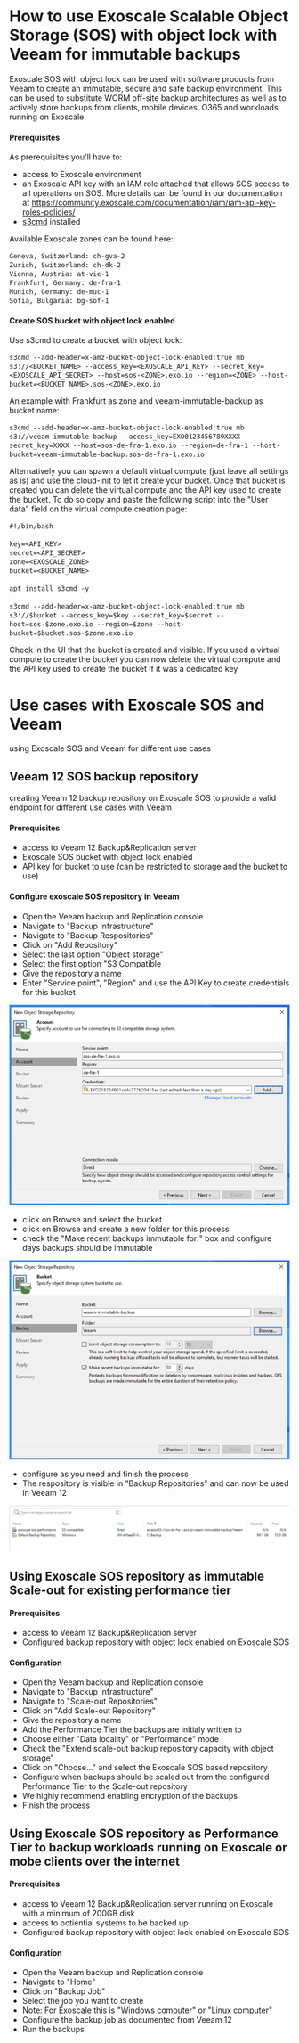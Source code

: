 # How to use Exoscale Scalable Object Storage (SOS) with object lock with Veeam for immutable backups

Exoscale SOS with object lock can be used with software products from Veeam to create an immutable, secure and safe backup environment. This can be used to substitute WORM off-site backup architectures as well as to actively store backups from clients, mobile devices, O365 and workloads running on Exoscale.

#### Prerequisites
As prerequisites you'll have to:
* access to Exoscale environment
* an Exoscale API key with an IAM role attached that allows SOS access to all operations on SOS. More details can be found in our documentation at https://community.exoscale.com/documentation/iam/iam-api-key-roles-policies/
* [s3cmd](https://s3tools.org/s3cmd) installed

Available Exoscale zones can be found here:
``` 
Geneva, Switzerland: ch-gva-2
Zurich, Switzerland: ch-dk-2
Vienna, Austria: at-vie-1
Frankfurt, Germany: de-fra-1
Munich, Germany: de-muc-1
Sofia, Bulgaria: bg-sof-1

```

#### Create SOS bucket with object lock enabled
Use s3cmd to create a bucket with object lock:
``` 
s3cmd --add-header=x-amz-bucket-object-lock-enabled:true mb s3://<BUCKET_NAME> --access_key=<EXOSCALE_API_KEY> --secret_key=<EXOSCALE_API_SECRET> --host=sos-<ZONE>.exo.io --region=<ZONE> --host-bucket=<BUCKET_NAME>.sos-<ZONE>.exo.io
```
An example with Frankfurt as zone and veeam-immutable-backup as bucket name:
``` 
s3cmd --add-header=x-amz-bucket-object-lock-enabled:true mb s3://veeam-immutable-backup --access_key=EXO0123456789XXXX --secret_key=XXXX --host=sos-de-fra-1.exo.io --region=de-fra-1 --host-bucket=veeam-immutable-backup.sos-de-fra-1.exo.io
```
Alternatively you can spawn a default virtual compute (just leave all settings as is) and use the cloud-init to let it create your bucket. Once that bucket is created you can delete the virtual compute and the API key used to create the bucket.
To do so copy and paste the following script into the "User data" field on the virtual compute creation page:
``` 
#!/bin/bash

key=<API_KEY>
secret=<API_SECRET>
zone=<EXOSCALE_ZONE>
bucket=<BUCKET_NAME>

apt install s3cmd -y

s3cmd --add-header=x-amz-bucket-object-lock-enabled:true mb s3://$bucket --access_key=$key --secret_key=$secret --host=sos-$zone.exo.io --region=$zone --host-bucket=$bucket.sos-$zone.exo.io
```
Check in the UI that the bucket is created and visible. If you used a virtual compute to create the bucket you can now delete the virtual compute and the API key used to create the bucket if it was a dedicated key

# Use cases with Exoscale SOS and Veeam

using Exoscale SOS and Veeam for different use cases

## Veeam 12 SOS backup repository

creating Veeam 12 backup repository on Exoscale SOS to provide a valid endpoint for different use cases with Veeam

#### Prerequisites
* access to Veeam 12 Backup&Replication server
* Exoscale SOS bucket with object lock enabled
* API key for bucket to use (can be restricted to storage and the bucket to use)

#### Configure exoscale SOS repository in Veeam
* Open the Veeam backup and Replication console
* Navigate to "Backup Infrastructure"
* Navigate to "Backup Respositories"
* Click on "Add Repository"
* Select the last option "Object storage"
* Select the first option "S3 Compatible
* Give the repository a name
* Enter "Service point", "Region" and use the API Key to create credentials for this bucket

![alt_text](https://github.com/Taela1/blueprints/blob/main/veeam12/veeam-12-1.png)

* click on Browse and select the bucket
* click on Browse and create a new folder for this process
* check the "Make recent backups immutable for:" box and configure days backups should be immutable

![alt_text](https://github.com/Taela1/blueprints/blob/main/veeam12/veeam-12-2.png)

* configure as you need and finish the process
* The respository is visible in "Backup Repositories" and can now be used in Veeam 12

![alt_text](https://github.com/Taela1/blueprints/blob/main/veeam12/veeam-12-3.png)

## Using Exoscale SOS repository as immutable Scale-out for existing performance tier

#### Prerequisites
* access to Veeam 12 Backup&Replication server
* Configured backup repository with object lock enabled on Exoscale SOS

#### Configuration
* Open the Veeam backup and Replication console
* Navigate to "Backup Infrastructure"
* Navigate to "Scale-out Repositories"
* Click on "Add Scale-out Repository"
* Give the repository a name
* Add the Performance Tier the backups are initialy written to
* Choose either "Data locality" or "Performance" mode
* Check the "Extend scale-out backup repository capacity with object storage"
* Click on "Choose..." and select the Exoscale SOS based repository
* Configure when backups should be scaled out from the configured Performance Tier to the Scale-out repository
* We highly recommend enabling encryption of the backups
* Finish the process

## Using Exoscale SOS repository as Performance Tier to backup workloads running on Exoscale or mobe clients over the internet

#### Prerequisites
* access to Veeam 12 Backup&Replication server running on Exoscale with a minimum of 200GB disk
* access to potiential systems to be backed up
* Configured backup repository with object lock enabled on Exoscale SOS

#### Configuration
* Open the Veeam backup and Replication console
* Navigate to "Home"
* Click on "Backup Job"
* Select the job you want to create
* Note: For Exoscale this is "Windows computer" or "Linux computer"
* Configure the backup job as documented from Veeam 12
* Run the backups
